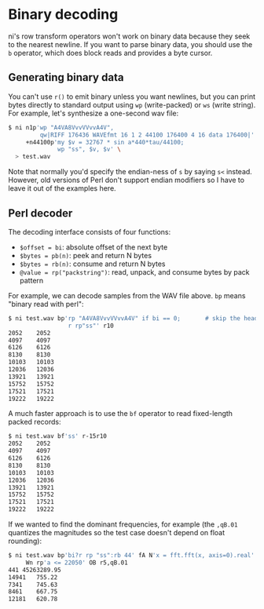 # Binary decoding
ni's row transform operators won't work on binary data because they seek to the
nearest newline. If you want to parse binary data, you should use the `b`
operator, which does block reads and provides a byte cursor.

## Generating binary data
You can't use `r()` to emit binary unless you want newlines, but you can print
bytes directly to standard output using `wp` (write-packed) or `ws` (write
string). For example, let's synthesize a one-second wav file:

```bash
$ ni n1p'wp "A4VA8VvvVVvvA4V",
         qw|RIFF 176436 WAVEfmt 16 1 2 44100 176400 4 16 data 176400|' \
     +n44100p'my $v = 32767 * sin a*440*tau/44100;
              wp "ss", $v, $v' \
  > test.wav
```

Note that normally you'd specify the endian-ness of `s` by saying `s<` instead.
However, old versions of Perl don't support endian modifiers so I have to leave
it out of the examples here.

## Perl decoder
The decoding interface consists of four functions:

- `$offset = bi`: absolute offset of the next byte
- `$bytes = pb(n)`: peek and return N bytes
- `$bytes = rb(n)`: consume and return N bytes
- `@value = rp("packstring")`: read, unpack, and consume bytes by pack pattern

For example, we can decode samples from the WAV file above. `bp` means "binary
read with perl":

```bash
$ ni test.wav bp'rp "A4VA8VvvVVvvA4V" if bi == 0;       # skip the header
                 r rp"ss"' r10
2052	2052
4097	4097
6126	6126
8130	8130
10103	10103
12036	12036
13921	13921
15752	15752
17521	17521
19222	19222
```

A much faster approach is to use the `bf` operator to read fixed-length packed
records:

```bash
$ ni test.wav bf'ss' r-15r10
2052	2052
4097	4097
6126	6126
8130	8130
10103	10103
12036	12036
13921	13921
15752	15752
17521	17521
19222	19222
```

If we wanted to find the dominant frequencies, for example (the `,qB.01`
quantizes the magnitudes so the test case doesn't depend on float rounding):

```bash
$ ni test.wav bp'bi?r rp "ss":rb 44' fA N'x = fft.fft(x, axis=0).real' \
     Wn rp'a <= 22050' OB r5,qB.01
441	45263289.95
14941	755.22
7341	745.63
8461	667.75
12181	620.78
```
